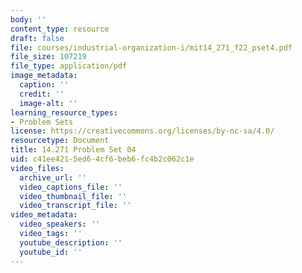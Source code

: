 ```yaml
---
body: ''
content_type: resource
draft: false
file: courses/industrial-organization-i/mit14_271_f22_pset4.pdf
file_size: 107219
file_type: application/pdf
image_metadata:
  caption: ''
  credit: ''
  image-alt: ''
learning_resource_types:
- Problem Sets
license: https://creativecommons.org/licenses/by-nc-sa/4.0/
resourcetype: Document
title: 14.271 Problem Set 04
uid: c41ee421-5ed6-4cf6-beb6-fc4b2c062c1e
video_files:
  archive_url: ''
  video_captions_file: ''
  video_thumbnail_file: ''
  video_transcript_file: ''
video_metadata:
  video_speakers: ''
  video_tags: ''
  youtube_description: ''
  youtube_id: ''
---
```

